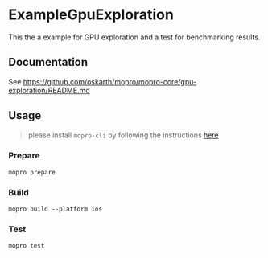 # ExampleGpuExploration

This the a example for GPU exploration and a test for benchmarking results.

## Documentation

See https://github.com/oskarth/mopro/mopro-core/gpu-exploration/README.md

## Usage

> please install `mopro-cli` by following the instructions [here](https://github.com/zkmopro/mopro/tree/main/mopro-cli)

### Prepare

`mopro prepare`

### Build

`mopro build --platform ios`

### Test

`mopro test`
